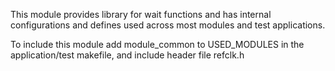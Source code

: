 This module provides library for wait functions and has internal configurations
and defines used across most modules and test applications.

To include this module add module_common to USED_MODULES in the application/test
makefile, and include header file refclk.h 

